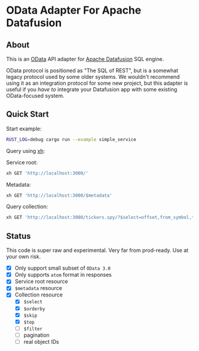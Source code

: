# OData Adapter For Apache Datafusion

## About
This is an [OData](https://www.odata.org/) API adapter for [Apache Datafusion](https://github.com/apache/arrow-datafusion) SQL engine.

OData protocol is positioned as "The SQL of REST", but is a somewhat legacy protocol used by some older systems. We wouldn't recommend using it as an integration protocol for some new project, but this adapter is useful if you *have to* integrate your Datafusion app with some existing OData-focused system.

## Quick Start
Start example:
```sh
RUST_LOG=debug cargo run --example simple_service
```

Query using [xh](https://github.com/ducaale/xh):

Service root:
```sh
xh GET 'http://localhost:3000/'
```

Metadata:
```sh
xh GET 'http://localhost:3000/$metadata'
```

Query collection:
```sh
xh GET 'http://localhost:3000/tickers.spy/?$select=offset,from_symbol,to_symbol,close&$top=5'
```

## Status
This code is super raw and experimental. Very far from prod-ready. Use at your own risk.

- [x] Only support small subset of `OData 3.0`
- [x] Only supports `atom` format in responses
- [x] Service root resource
- [x] `$metadata` resource
- [x] Collection resource
  - [x] `$select`
  - [x] `$orderby`
  - [x] `$skip`
  - [x] `$top`
  - [ ] `$filter`
  - [ ] pagination
  - [ ] real object IDs
